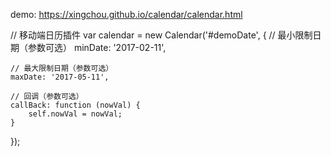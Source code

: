 demo:
https://xingchou.github.io/calendar/calendar.html



// 移动端日历插件
var calendar = new Calendar('#demoDate', {
	// 最小限制日期（参数可选）
	minDate: '2017-02-11',
	
	// 最大限制日期（参数可选）
	maxDate: '2017-05-11',
	
	// 回调（参数可选）
	callBack: function (nowVal) {
		self.nowVal = nowVal;
	}
});




    
    

    
    

    
    
        
   

